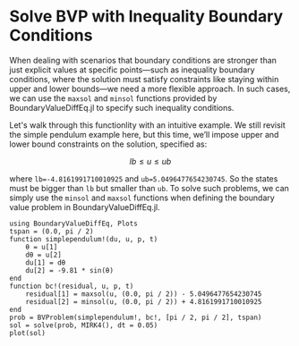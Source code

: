# Solve BVP with Inequality Boundary Conditions

When dealing with scenarios that boundary conditions are stronger than just explicit values at specific points—such as inequality boundary conditions, where the solution must satisfy constraints like staying within upper and lower bounds—we need a more flexible approach. In such cases, we can use the `maxsol` and `minsol` functions provided by BoundaryValueDiffEq.jl to specify such inequality conditions.

Let's walk through this functionlity with an intuitive example. We still revisit the simple pendulum example here, but this time, we’ll impose upper and lower bound constraints on the solution, specified as:

```math
lb \leq u \leq ub
```

where `lb=-4.8161991710010925` and `ub=5.0496477654230745`. So the states must be bigger than `lb` but smaller than `ub`. To solve such problems, we can simply use the `minsol` and `maxsol` functions when defining the boundary value problem in BoundaryValueDiffEq.jl.

```@example inequality
using BoundaryValueDiffEq, Plots
tspan = (0.0, pi / 2)
function simplependulum!(du, u, p, t)
    θ = u[1]
    dθ = u[2]
    du[1] = dθ
    du[2] = -9.81 * sin(θ)
end
function bc!(residual, u, p, t)
    residual[1] = maxsol(u, (0.0, pi / 2)) - 5.0496477654230745
    residual[2] = minsol(u, (0.0, pi / 2)) + 4.8161991710010925
end
prob = BVProblem(simplependulum!, bc!, [pi / 2, pi / 2], tspan)
sol = solve(prob, MIRK4(), dt = 0.05)
plot(sol)
```
